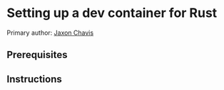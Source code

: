 # Setting up a dev container for Rust

Primary author: [Jaxon Chavis](https://github.com/jkchavis)

## Prerequisites

## Instructions